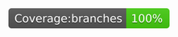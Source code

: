 <img src="https://github.com/mughees-asif/test-jest-coverage/blob/master/coverage/badge-branches.svg">